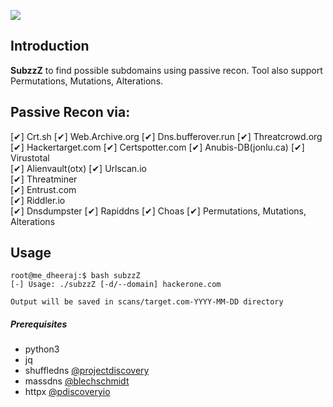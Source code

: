 <a href="https://www.buymeacoffee.com/medheeraj"><img src="https://img.buymeacoffee.com/button-api/?text=Buy me a beer&emoji=🍺&slug=medheeraj&button_colour=FFDD00&font_colour=000000&font_family=Cookie&outline_colour=000000&coffee_colour=ffffff"></a>

## Introduction

**SubzzZ**
to find possible subdomains using passive recon. Tool also support Permutations, Mutations, Alterations.

## Passive Recon via:
 [✔] Crt.sh 
 [✔] Web.Archive.org 
 [✔] Dns.bufferover.run 
 [✔] Threatcrowd.org 
 [✔] Hackertarget.com 
 [✔] Certspotter.com 
 [✔] Anubis-DB(jonlu.ca) 
 [✔] Virustotal  
 [✔] Alienvault(otx) 
 [✔] Urlscan.io  
 [✔] Threatminer  
 [✔] Entrust.com  
 [✔] Riddler.io  
 [✔] Dnsdumpster 
 [✔] Rapiddns 
 [✔] Choas 
 [✔] Permutations, Mutations, Alterations  

## Usage
```
root@me_dheeraj:$ bash subzzZ
[-] Usage: ./subzzZ [-d/--domain] hackerone.com

Output will be saved in scans/target.com-YYYY-MM-DD directory
```
##### Prerequisites
- python3 
- jq
- shuffledns [@projectdiscovery](https://github.com/projectdiscovery/shuffledns)
- massdns [@blechschmidt](https://github.com/blechschmidt/massdns)
- httpx [@pdiscoveryio](https://github.com/projectdiscovery/httpx)
